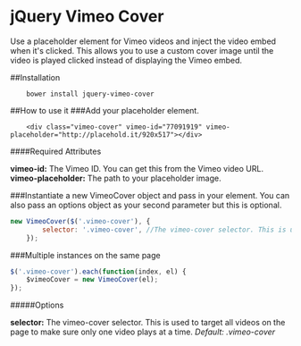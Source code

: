jQuery Vimeo Cover
====================

Use a placeholder element for Vimeo videos and inject the video embed when it's clicked. This allows you to use a custom cover image until the video is played clicked instead of displaying the Vimeo embed.

##Installation
````
    bower install jquery-vimeo-cover
````

##How to use it
###Add your placeholder element.

````
    <div class="vimeo-cover" vimeo-id="77091919" vimeo-placeholder="http://placehold.it/920x517"></div>
````

####Required Attributes

**vimeo-id:** The Vimeo ID. You can get this from the Vimeo video URL.
**vimeo-placeholder:** The path to your placeholder image.

###Instantiate a new VimeoCover object and pass in your element. You can also pass an options object as your second parameter but this is optional.


````javascript
new VimeoCover($('.vimeo-cover'), {
        selector: '.vimeo-cover', //The vimeo-cover selector. This is used to target all videos on the page to make sure only one video plays at a time.
    });
````

###Multiple instances on the same page

````javascript
$('.vimeo-cover').each(function(index, el) {
    $vimeoCover = new VimeoCover(el);
});
````

#####Options

**selector:** The vimeo-cover selector. This is used to target all videos on the page to make sure only one video plays at a time. *Default: .vimeo-cover*